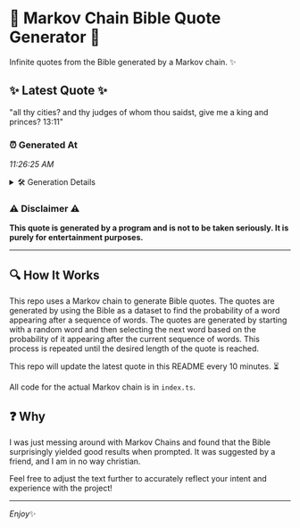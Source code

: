 # 📖 Markov Chain Bible Quote Generator 📖

Infinite quotes from the Bible generated by a Markov chain. ✨

## ✨ Latest Quote ✨
"all thy cities? and thy judges of whom thou saidst, give me a king and princes? 13:11"

### ⏰ Generated At
*11:26:25 AM*

<details>
    <summary>🛠️ Generation Details</summary>
    <p>
        <strong>🌱 Seed:</strong> all<br>
        <strong>🔄 Iterations:</strong> 16<br>
        <strong>📜 Context History:</strong><br>[ all ]: thy<br>[ all, thy ]: cities?<br>[ all, thy, cities? ]: and<br>[ all, thy, cities?, and ]: thy<br>[ all, thy, cities?, and, thy ]: judges<br>[ all, thy, cities?, and, thy, judges ]: of<br>[ thy, cities?, and, thy, judges, of ]: whom<br>[ cities?, and, thy, judges, of, whom ]: thou<br>[ and, thy, judges, of, whom, thou ]: saidst,<br>[ thy, judges, of, whom, thou, saidst, ]: give<br>[ judges, of, whom, thou, saidst,, give ]: me<br>[ of, whom, thou, saidst,, give, me ]: a<br>[ whom, thou, saidst,, give, me, a ]: king<br>[ thou, saidst,, give, me, a, king ]: and<br>[ saidst,, give, me, a, king, and ]: princes?<br>[ give, me, a, king, and, princes? ]: 13:11<br>
    </p>
</details>

### ⚠️ Disclaimer ⚠️
**This quote is generated by a program and is not to be taken seriously. It is purely for entertainment purposes.**

---

## 🔍 How It Works

This repo uses a Markov chain to generate Bible quotes. The quotes are generated by using the Bible as a dataset to find the probability of a word appearing after a sequence of words. The quotes are generated by starting with a random word and then selecting the next word based on the probability of it appearing after the current sequence of words. This process is repeated until the desired length of the quote is reached.

This repo will update the latest quote in this README every 10 minutes. ⏳

All code for the actual Markov chain is in `index.ts`.

## ❓ Why

I was just messing around with Markov Chains and found that the Bible surprisingly yielded good results when prompted. 
It was suggested by a friend, and I am in no way christian.

Feel free to adjust the text further to accurately reflect your intent and experience with the project!

---

*Enjoy*✨
